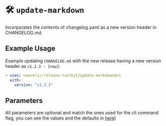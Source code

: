 # 🛠️ `update-markdown`

Incorporates the contents of changelog.yaml as a new version header in CHANGELOG.md.

## Example Usage

Example updating `CHANGELOG.md` with the new release having a new version header as `v1.2.3 - {now}`:
```yaml
- uses: newrelic/release-toolkit/update-markdown@v1
  with:
    version: "v1.2.3"
```

## Parameters

All parameters are optional and match the ones used for the cli command flag, you can see the values and the defaults in [here](../README.md#update-markdown))
